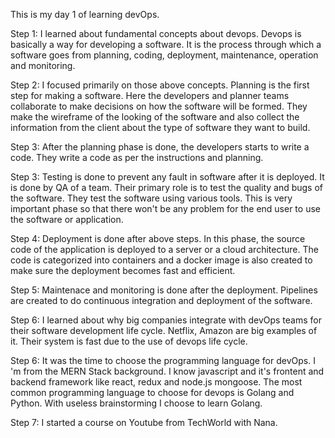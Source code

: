 This is my day 1 of learning devOps.

Step 1: I learned about fundamental concepts about devops. Devops is basically a way for developing a software. It is the process through which a software goes from planning, coding, deployment, maintenance, operation and monitoring.

Step 2: I focused primarily on those above concepts. Planning is the first step for making a software. Here the developers and planner teams collaborate to make decisions on how the software will be formed. They make the wireframe of the looking of the software and also collect the information from the client about the type of software they want to build.

Step 3: After the planning phase is done, the developers starts to write a code. They write a code as per the instructions and planning.

Step 3: Testing is done to prevent any fault in software after it is deployed. It is done by QA of a team. Their primary role is to test the quality and bugs of the software. They test the software using various tools. This is very important phase so that there won't be any problem for the end user to use the software or application.

Step 4: Deployment is done after above steps. In this phase, the source code of the application is deployed to a server or a cloud architecture. The code is categorized into containers and a docker image is also created to make sure the deployment becomes fast and efficient.

Step 5: Maintenace and monitoring is done after the deployment. Pipelines are created to do continuous integration and deployment of the software.

Step 6: I learned about why big companies integrate with devOps teams for their software development life cycle. Netflix, Amazon are big examples of it. Their system is fast due to the use of devops life cycle.

Step 6: It was the time to choose the programming language for devOps. I 'm from the MERN Stack background. I know javascript and it's frontent and backend framework like react, redux and node.js mongoose. The most common programming language to choose for devops is Golang and Python. With useless brainstorming I choose to learn Golang.

Step 7: I started a course on Youtube from TechWorld with Nana.
